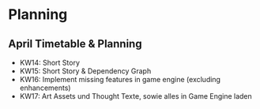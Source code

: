 # Planning

## April Timetable & Planning

- KW14: Short Story
- KW15: Short Story & Dependency Graph
- KW16: Implement missing features in game engine (excluding enhancements)
- KW17: Art Assets und Thought Texte, sowie alles in Game Engine laden
